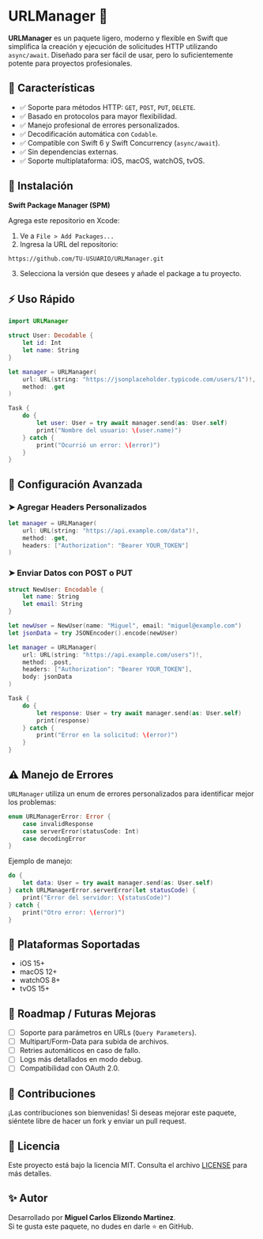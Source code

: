 
# URLManager 🚀

**URLManager** es un paquete ligero, moderno y flexible en Swift que simplifica la creación y ejecución de solicitudes HTTP utilizando `async/await`. Diseñado para ser fácil de usar, pero lo suficientemente potente para proyectos profesionales.

## 📌 Características
- ✅ Soporte para métodos HTTP: `GET`, `POST`, `PUT`, `DELETE`.
- ✅ Basado en protocolos para mayor flexibilidad.
- ✅ Manejo profesional de errores personalizados.
- ✅ Decodificación automática con `Codable`.
- ✅ Compatible con Swift 6 y Swift Concurrency (`async/await`).
- ✅ Sin dependencias externas.
- ✅ Soporte multiplataforma: iOS, macOS, watchOS, tvOS.

## 🚀 Instalación

**Swift Package Manager (SPM)**

Agrega este repositorio en Xcode:

1. Ve a `File > Add Packages...`
2. Ingresa la URL del repositorio:

```
https://github.com/TU-USUARIO/URLManager.git
```

3. Selecciona la versión que desees y añade el package a tu proyecto.

## ⚡️ Uso Rápido

```swift
import URLManager

struct User: Decodable {
    let id: Int
    let name: String
}

let manager = URLManager(
    url: URL(string: "https://jsonplaceholder.typicode.com/users/1")!,
    method: .get
)

Task {
    do {
        let user: User = try await manager.send(as: User.self)
        print("Nombre del usuario: \(user.name)")
    } catch {
        print("Ocurrió un error: \(error)")
    }
}
```

## 🔧 Configuración Avanzada

### ➤ Agregar Headers Personalizados

```swift
let manager = URLManager(
    url: URL(string: "https://api.example.com/data")!,
    method: .get,
    headers: ["Authorization": "Bearer YOUR_TOKEN"]
)
```

### ➤ Enviar Datos con POST o PUT

```swift
struct NewUser: Encodable {
    let name: String
    let email: String
}

let newUser = NewUser(name: "Miguel", email: "miguel@example.com")
let jsonData = try JSONEncoder().encode(newUser)

let manager = URLManager(
    url: URL(string: "https://api.example.com/users")!,
    method: .post,
    headers: ["Authorization": "Bearer YOUR_TOKEN"],
    body: jsonData
)

Task {
    do {
        let response: User = try await manager.send(as: User.self)
        print(response)
    } catch {
        print("Error en la solicitud: \(error)")
    }
}
```

## ⚠️ Manejo de Errores

`URLManager` utiliza un enum de errores personalizados para identificar mejor los problemas:

```swift
enum URLManagerError: Error {
    case invalidResponse
    case serverError(statusCode: Int)
    case decodingError
}
```

Ejemplo de manejo:

```swift
do {
    let data: User = try await manager.send(as: User.self)
} catch URLManagerError.serverError(let statusCode) {
    print("Error del servidor: \(statusCode)")
} catch {
    print("Otro error: \(error)")
}
```

## 📱 Plataformas Soportadas
- iOS 15+
- macOS 12+
- watchOS 8+
- tvOS 15+

## 🚧 Roadmap / Futuras Mejoras
- [ ] Soporte para parámetros en URLs (`Query Parameters`).
- [ ] Multipart/Form-Data para subida de archivos.
- [ ] Retries automáticos en caso de fallo.
- [ ] Logs más detallados en modo debug.
- [ ] Compatibilidad con OAuth 2.0.

## 🤝 Contribuciones
¡Las contribuciones son bienvenidas! Si deseas mejorar este paquete, siéntete libre de hacer un fork y enviar un pull request.

## 📄 Licencia
Este proyecto está bajo la licencia MIT. Consulta el archivo [LICENSE](LICENSE) para más detalles.

## ✨ Autor
Desarrollado por **Miguel Carlos Elizondo Martinez**.  
Si te gusta este paquete, no dudes en darle ⭐ en GitHub.
